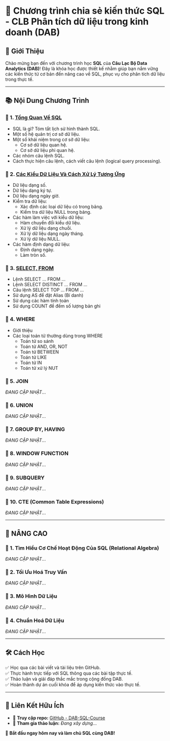 # 📌 Chương trình chia sẻ kiến thức SQL - CLB Phân tích dữ liệu trong kinh doanh (DAB)

## 🎯 Giới Thiệu
Chào mừng bạn đến với chương trình học **SQL** của **Câu Lạc Bộ Data Analytics (DAB)**! Đây là khóa học được thiết kế nhằm giúp bạn nắm vững các kiến thức từ cơ bản đến nâng cao về SQL, phục vụ cho phân tích dữ liệu trong thực tế.

---

## 📚 Nội Dung Chương Trình
### 🔹 1. [Tổng Quan Về SQL](https://github.com/DABTMU/SQLwithDAB/blob/main/TỔNG%20QUAN%20SQL.md)
- SQL là gì? Tóm tắt lịch sử hình thành SQL.
- Một số hệ quản trị cơ sở dữ liệu.
- Một số khái niệm trong cơ sở dữ liệu:
  - Cơ sở dữ liệu quan hệ.
  - Cơ sở dữ liệu phi quan hệ.
- Các nhóm câu lệnh SQL.
- Cách thực hiện câu lệnh, cách viết câu lệnh (logical query processing).

### 🔹 2. [Các Kiểu Dữ Liệu Và Cách Xử Lý Tương Ứng](https://github.com/DABTMU/SQLwithDAB/blob/main/CÁC%20KIỂU%20DỮ%20LIỆU%20VÀ%20CÁCH%20XỬ%20LÝ%20TRONG%20SQL%20%20.md)
- Dữ liệu dạng số.
- Dữ liệu dạng ký tự.
- Dữ liệu dạng ngày giờ.
- Kiểm tra dữ liệu:
  - Xác định các loại dữ liệu có trong bảng.
  - Kiểm tra dữ liệu NULL trong bảng.
- Các hàm làm việc với kiểu dữ liệu:
  - Hàm chuyển đổi kiểu dữ liệu.  
  - Xử lý dữ liệu dạng chuỗi.
  - Xử lý dữ liệu dạng ngày tháng.
  - Xử lý dữ liệu NULL.
- Các hàm định dạng dữ liệu:
  - Định dạng ngày.
  - Làm tròn số.

### 🔹 3. [SELECT, FROM](https://github.com/DABTMU/SQLwithDAB/blob/main/SELECT%2C%20FROM.md)
- Lệnh SELECT ... FROM ...
- Lệnh SELECT DISTINCT ... FROM ...
- Câu lệnh SELECT TOP ... FROM ...
- Sử dụng AS để đặt Alias (Bí danh)
- Sử dụng các hàm tính toán
- Sử dụng COUNT để đếm số lượng bản ghi

### 🔹 4. WHERE
- Giới thiệu
- Các loại toán tử thường dùng trong WHERE
  * Toán tử so sánh
  * Toán tử AND, OR, NOT
  * Toán tử BETWEEN
  * Toán tử LIKE
  * Toán tử IN
  * Toán tử xử lý NUT
### 🔹 5. JOIN
*ĐANG CẬP NHẬT*...  
### 🔹 6. UNION
*ĐANG CẬP NHẬT*...  
### 🔹 7. GROUP BY, HAVING
*ĐANG CẬP NHẬT*...  
### 🔹 8. WINDOW FUNCTION
*ĐANG CẬP NHẬT*...  
### 🔹 9. SUBQUERY
*ĐANG CẬP NHẬT*...  
### 🔹 10. CTE (Common Table Expressions)
*ĐANG CẬP NHẬT*...  

---

## 🚀 NÂNG CAO
### 🔹 1. Tìm Hiểu Cơ Chế Hoạt Động Của SQL (Relational Algebra)
*ĐANG CẬP NHẬT*...  
### 🔹 2. Tối Ưu Hoá Truy Vấn
*ĐANG CẬP NHẬT*...  
### 🔹 3. Mô Hình Dữ Liệu
*ĐANG CẬP NHẬT*...  
### 🔹 4. Chuẩn Hoá Dữ Liệu
*ĐANG CẬP NHẬT*...  

---

## 🛠 Cách Học  
✅ Học qua các bài viết và tài liệu trên GitHub.  
✅ Thực hành trực tiếp với SQL thông qua các bài tập thực tế.  
✅ Thảo luận và giải đáp thắc mắc trong cộng đồng DAB.  
✅ Hoàn thành dự án cuối khóa để áp dụng kiến thức vào thực tế.  

---

## 🔗 Liên Kết Hữu Ích  
- 📂 **Truy cập repo:** [GitHub - DAB-SQL-Course](https://github.com/DABTMU?tab=repositories)  
- 💬 **Tham gia thảo luận:** *Đang xây dựng*...    

🚀 **Bắt đầu ngay hôm nay và làm chủ SQL cùng DAB!**

